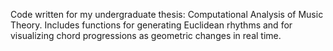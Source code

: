 Code written for my undergraduate thesis: Computational Analysis of Music Theory.
Includes functions for generating Euclidean rhythms and for visualizing chord progressions as geometric changes in real time.
